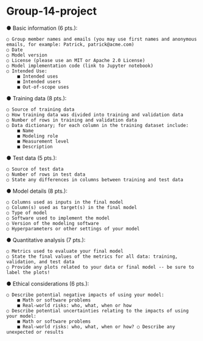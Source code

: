# Group-14-project
● Basic information (6 pts.):

    ○ Group member names and emails (you may use first names and anonymous emails, for example: Patrick, patrick@acme.com)
    ○ Date 
    ○ Model version 
    ○ License (please use an MIT or Apache 2.0 License) 
    ○ Model implementation code (link to Jupyter notebook) 
    ○ Intended Use: 
        ■ Intended uses 
        ■ Intended users 
        ■ Out-of-scope uses 
        
● Training data (8 pts.):

    ○ Source of training data 
    ○ How training data was divided into training and validation data 
    ○ Number of rows in training and validation data 
    ○ Data dictionary; for each column in the training dataset include: 
        ■ Name 
        ■ Modeling role 
        ■ Measurement level 
        ■ Description 
● Test data (5 pts.):

    ○ Source of test data 
    ○ Number of rows in test data 
    ○ State any differences in columns between training and test data
● Model details (8 pts.): 

    ○ Columns used as inputs in the final model 
    ○ Column(s) used as target(s) in the final model 
    ○ Type of model 
    ○ Software used to implement the model 
    ○ Version of the modeling software 
    ○ Hyperparameters or other settings of your model 
● Quantitative analysis (7 pts.):

    ○ Metrics used to evaluate your final model 
    ○ State the final values of the metrics for all data: training, validation, and test data 
    ○ Provide any plots related to your data or final model -- be sure to label the plots! 
● Ethical considerations (6 pts.):

    ○ Describe potential negative impacts of using your model: 
        ■ Math or software problems 
        ■ Real-world risks: who, what, when or how 
    ○ Describe potential uncertainties relating to the impacts of using your model: 
        ■ Math or software problems 
        ■ Real-world risks: who, what, when or how? ○ Describe any unexpected or results
